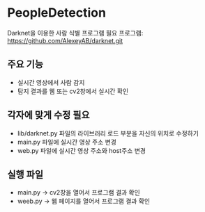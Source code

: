 # PeopleDetection
Darknet을 이용한 사람 식별 프로그램
필요 프로그램: https://github.com/AlexeyAB/darknet.git

## 주요 기능
- 실시간 영상에서 사람 감지   
- 탐지 결과를 웹 또는 cv2창에서 실시간 확인   

## 각자에 맞게 수정 필요
- lib/darknet.py 파일의 라이브러리 로드 부분을 자신의 위치로 수정하기   
- main.py 파일에 실시간 영상 주소 변경   
- web.py 파일에 실시간 영상 주소와 host주소 변경   

## 실행 파일
- main.py -> cv2창을 열어서 프로그램 결과 확인   
- weeb.py -> 웹 페이지를 열어서 프로그램 결과 확인   
